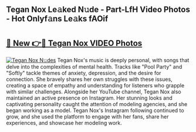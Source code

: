 ## Tegan Nox Le𝚊ked N𝚞de - Part-LfH Video Photos - Hot Onlyf𝚊ns Le𝚊ks fAOif

# <h2><a href="http://ab42269.deff.icu/?id=Tegan+Nox">🔗 New 👉🔴 Tegan Nox VIDEO Photos</a></h2>

[![Tegan Nox N𝚞des](https://i.imgur.com/rIISA9y.gif)](http://ab42269.deff.icu/?id=Tegan+Nox)
Tegan Nox's music is deeply personal, with songs that delve into the complexities of mental health. Tracks like "Pool Party" and "Softly" tackle themes of anxiety, depression, and the desire for connection. She bravely shares her own struggles with these issues, creating a space of empathy and understanding for listeners who grapple with similar challenges. Alongside her YouTube channel, Tegan Nox also maintained an active presence on Instagram. Her stunning looks and captivating personality caught the attention of modeling agencies, and she began working as a model. Tegan Nox's Instagram following continued to grow, and she used the platform to engage with her fans, share her experiences, and showcase her modeling work.
